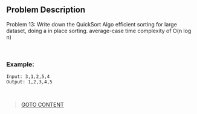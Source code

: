 ## Problem Description ##

Problem 13: Write down the QuickSort Algo efficient sorting for large dataset, doing a in place sorting. 
average-case time complexity of O(n log n)

<br>
<h3> Example: </h3>

```
Input: 3,1,2,5,4
Output: 1,2,3,4,5

```


<br>

> <a href="https://github.com/Sazzad-Saju/Problem-Solving-For-Interviews/blob/master/README.md">GOTO CONTENT</a>
